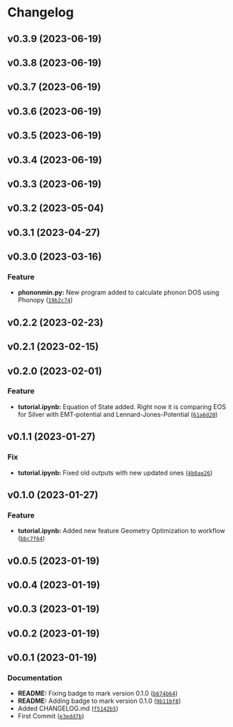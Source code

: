 # Changelog

<!--next-version-placeholder-->

## v0.3.9 (2023-06-19)


## v0.3.8 (2023-06-19)


## v0.3.7 (2023-06-19)


## v0.3.6 (2023-06-19)


## v0.3.5 (2023-06-19)


## v0.3.4 (2023-06-19)


## v0.3.3 (2023-06-19)


## v0.3.2 (2023-05-04)


## v0.3.1 (2023-04-27)


## v0.3.0 (2023-03-16)
### Feature
* **phononmin.py:** New program added to calculate phonon DOS using Phonopy ([`19b2c74`](https://github.com/ArminIrannejad/Exjobb/commit/19b2c744bd682695034990b0863cc78e8733f38c))

## v0.2.2 (2023-02-23)


## v0.2.1 (2023-02-15)


## v0.2.0 (2023-02-01)
### Feature
* **tutorial.ipynb:** Equation of State added. Right now it is comparing EOS for Silver with EMT-potential and Lennard-Jones-Potential ([`61a6d20`](https://github.com/armino112/Exjobb/commit/61a6d207c31ccb4776bd9a5ad0346992a571b73e))

## v0.1.1 (2023-01-27)
### Fix
* **tutorial.ipynb:** Fixed old outputs with new updated ones ([`4b0ae26`](https://github.com/armino112/Exjobb/commit/4b0ae26f0bdfa2cd0d679b049d338113763485f8))

## v0.1.0 (2023-01-27)
### Feature
* **tutorial.ipynb:** Added new feature Geometry Optimization to workflow ([`bbc7f64`](https://github.com/armino112/Exjobb/commit/bbc7f640e1df29573fdd7d6f4f37da87214076e2))

## v0.0.5 (2023-01-19)


## v0.0.4 (2023-01-19)


## v0.0.3 (2023-01-19)


## v0.0.2 (2023-01-19)


## v0.0.1 (2023-01-19)
### Documentation
* **README:** Fixing badge to mark version 0.1.0 ([`b674b64`](https://github.com/armino112/Exjobb/commit/b674b64999e9c817f120b7cd0ee0f0e081b106dc))
* **README:** Adding badge to mark version 0.1.0 ([`9b11bf8`](https://github.com/armino112/Exjobb/commit/9b11bf846f3bdb3b28eb681aa53d7dd6b7398d11))
* Added CHANGELOG.md ([`f5142b5`](https://github.com/armino112/Exjobb/commit/f5142b58297e7b1e3feb11915f4eb83356b14961))
* First Commit ([`e3edd7b`](https://github.com/armino112/Exjobb/commit/e3edd7bd38b020713dc8ee051dff102f29204c49))
